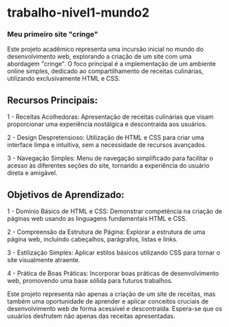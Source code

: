 # trabalho-nivel1-mundo2
### Meu primeiro site "cringe"


Este projeto acadêmico representa uma incursão inicial no mundo do desenvolvimento web, explorando a criação de um site com uma abordagem "cringe". O foco principal é a implementação de um ambiente online simples, dedicado ao compartilhamento de receitas culinárias, utilizando exclusivamente HTML e CSS.

## Recursos Principais:

1 - Receitas Acolhedoras: Apresentação de receitas culinárias que visam proporcionar uma experiência nostálgica e descontraída aos usuários.

2 - Design Despretensioso: Utilização de HTML e CSS para criar uma interface limpa e intuitiva, sem a necessidade de recursos avançados.

3 - Navegação Simples: Menu de navegação simplificado para facilitar o acesso às diferentes seções do site, tornando a experiência do usuário direta e amigável.

## Objetivos de Aprendizado:

1 - Domínio Básico de HTML e CSS: Demonstrar competência na criação de páginas web usando as linguagens fundamentais HTML e CSS.

2 - Compreensão da Estrutura de Página: Explorar a estrutura de uma página web, incluindo cabeçalhos, parágrafos, listas e links.

3 - Estilização Simples: Aplicar estilos básicos utilizando CSS para tornar o site visualmente atraente.

4 - Prática de Boas Práticas: Incorporar boas práticas de desenvolvimento web, promovendo uma base sólida para futuros trabalhos.

Este projeto representa não apenas a criação de um site de receitas, mas também uma oportunidade de aprender e aplicar conceitos cruciais de desenvolvimento web de forma acessível e descontraída. Espera-se que os usuários desfrutem não apenas das receitas apresentadas.
